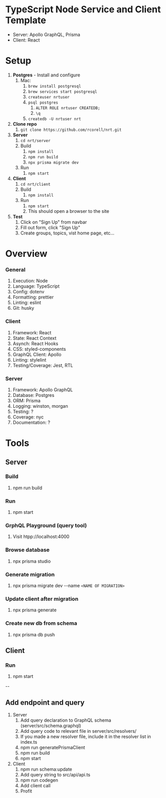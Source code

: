 # TypeScript Node Service and Client Template
* Server: Apollo GraphQL, Prisma
* Client: React

# Setup
1. **Postgres** - Install and configure
	1. Mac:
		1. `brew install postgresql`
		1. `brew services start postgresql`
		1. `createuser nrtuser`
		1. `psql postgres`
			1. `ALTER ROLE nrtuser CREATEDB;`
			1. `\q`
		1. `createdb -U nrtuser nrt`
1. **Clone repo**
	1. `git clone https://github.com/rcorell/nrt.git`
1. **Server**
	1. `cd nrt/server`
	1. Build
		1. `npm install`
		1. `npm run build`
		1. `npx prisma migrate dev`
	1. Run
		1. `npm start`
1. **Client**
	1. `cd nrt/client`
	1. Build
		1. `npm install`
	1. Run
		1. `npm start`
		1. This should open a browser to the site
1. **Test**
	1. Click on "Sign Up" from navbar
	1. Fill out form, click "Sign Up"
	1. Create groups, topics, vist home page, etc...


# Overview
### General
1. Execution: Node
1. Language: TypeScript
1. Config: dotenv
1. Formatting: prettier
1. Linting: eslint
1. Git: husky

### Client
1. Framework: React
1. State: React Context
1. Asynch: React Hooks
1. CSS: styled-components
1. GraphQL Client: Apollo
1. Linting: stylelint
1. Testing/Coverage: Jest, RTL

### Server
1. Framework: Apollo GraphQL
1. Database: Postgres
1. ORM: Prisma
1. Logging: winston, morgan
1. Testing: ?
1. Coverage: nyc
1. Documentation: ?


# Tools

## Server

### Build
1. npm run build

### Run
1. npm start

### GrphQL Playground (query tool)
1. Visit htpp://localhost:4000

### Browse database
1. npx prisma studio

### Generate migration
1. npx prisma migrate dev --name `<NAME OF MIGRATION>`

### Update client after migration
1. npx prisma generate

### Create new db from schema
1. npx prisma db push

## Client

### Run
1. npm start

--

## Add endpoint and query
1. Server
	1. Add query declaration to GraphQL schema (server/src/schema.graphql)
	1. Add query code to relevant file in server/src/resolvers/
	1. If you made a new resolver file, include it in the resolver list in index.ts
	1. npm run generatePrismaClient
	1. npm run build
	1. npm start
1. Client
	1. npm run schema:update
	1. Add query string to src/api/api.ts
	1. npm run codegen
	1. Add client call
	1. Profit
